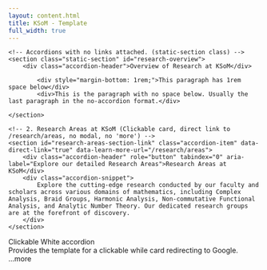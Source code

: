 ```yaml
---
layout: content.html
title: KSoM - Template
full_width: true
---
```

  
<div class="main-full-width" id="main-content-start">
  

    <!-- Accordions with no links attached. (static-section class) -->
    <section class="static-section" id="research-overview">
        <div class="accordion-header">Overview of Research at KSoM</div>
        
            <div style="margin-bottom: 1rem;">This paragraph has 1rem space below</div>
            <div>This is the paragraph with no space below. Usually the last paragraph in the no-accordion format.</div>
    
    </section>

    <!-- 2. Research Areas at KSoM (Clickable card, direct link to /research/areas, no modal, no 'more') -->
    <section id="research-areas-section-link" class="accordion-item" data-direct-link="true" data-learn-more-url="/research/areas">
        <div class="accordion-header" role="button" tabindex="0" aria-label="Explore our detailed Research Areas">Research Areas at KSoM</div>
        <div class="accordion-snippet">
            Explore the cutting-edge research conducted by our faculty and scholars across various domains of mathematics, including Complex Analysis, Braid Groups, Harmonic Analysis, Non-commutative Functional Analysis, and Analytic Number Theory. Our dedicated research groups are at the forefront of discovery.
        </div>
    </section>
  
  <!-- Clickable White accordion -->
  <section class="accordion-item default-bg" data-direct-link="true" data-learn-more-url="www.google.com">
        <div class="accordion-header" role="button" tabindex="0" aria-label="Clickable White accordion">Clickable White accordion</div>
        <div class="accordion-snippet">
            Provides the template for a clickable while card redirecting to Google.<span class="snippet-more-indicator"> ...more</span>
        </div>
    </section>
</div>
